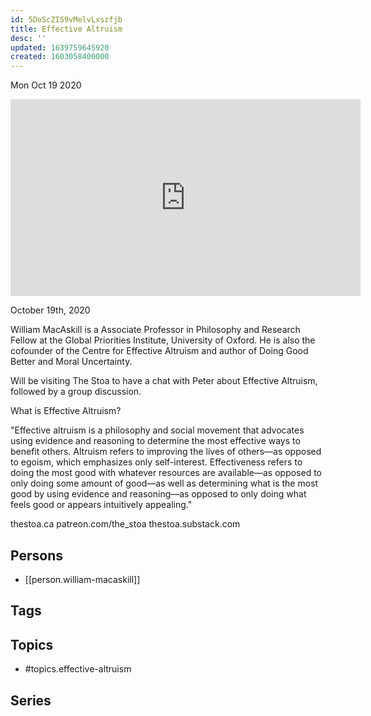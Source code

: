 ```yaml
---
id: 5DoScZIS9vMelvLxszfjb
title: Effective Altruism
desc: ''
updated: 1639759645920
created: 1603058400000
---
```





Mon Oct 19 2020

<iframe width="560" height="315" src="https://www.youtube.com/embed/bcXlPAQaBp4" title="Effective Altruism w/ William MacAskill" frameborder="0" allow="accelerometer; autoplay; clipboard-write; encrypted-media; gyroscope; picture-in-picture" allowfullscreen ></iframe>

October 19th, 2020

William MacAskill is a Associate Professor in Philosophy and Research Fellow at the Global Priorities Institute, University of Oxford. He is also the cofounder of the Centre for Effective Altruism and author of Doing Good Better and Moral Uncertainty.

Will be visiting The Stoa to have a chat with Peter about Effective Altruism, followed by a group discussion.

What is Effective Altruism?

"Effective altruism is a philosophy and social movement that advocates using evidence and reasoning to determine the most effective ways to benefit others. Altruism refers to improving the lives of others—as opposed to egoism, which emphasizes only self-interest. Effectiveness refers to doing the most good with whatever resources are available—as opposed to only doing some amount of good—as well as determining what is the most good by using evidence and reasoning—as opposed to only doing what feels good or appears intuitively appealing."

thestoa.ca
patreon.com/the_stoa
thestoa.substack.com

## Persons

- [[person.william-macaskill]]

## Tags



## Topics

- #topics.effective-altruism

## Series



